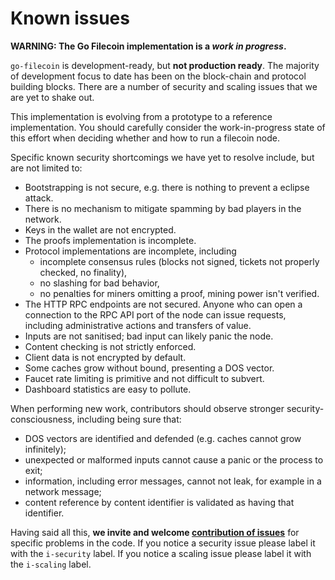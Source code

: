 # Known issues

**WARNING: The Go Filecoin implementation is a *work in progress*.**

`go-filecoin` is development-ready, but **not production ready**.
The majority of development focus to date has been on the block-chain and protocol building blocks. 
There are a number of security and scaling issues that we are yet to shake out.

This implementation is evolving from a prototype to a reference implementation. 
You should carefully consider the work-in-progress state of this effort when deciding whether and how to run a filecoin node.

Specific known security shortcomings we have yet to resolve include, but are not limited to:

- Bootstrapping is not secure, e.g. there is nothing to prevent a eclipse attack.
- There is no mechanism to mitigate spamming by bad players in the network.
- Keys in the wallet are not encrypted.
- The proofs implementation is incomplete.
- Protocol implementations are incomplete, including
    - incomplete consensus rules (blocks not signed, tickets not properly checked, no finality),
    - no slashing for bad behavior,
    - no penalties for miners omitting a proof, mining power isn't verified.
- The HTTP RPC endpoints are not secured. 
Anyone who can open a connection to the RPC API port of the node can issue requests, including administrative actions and transfers of value.
- Inputs are not sanitised; bad input can likely panic the node.
- Content checking is not strictly enforced.
- Client data is not encrypted by default.
- Some caches grow without bound, presenting a DOS vector.
- Faucet rate limiting is primitive and not difficult to subvert.
- Dashboard statistics are easy to pollute.

When performing new work, contributors should observe stronger security-consciousness, 
including being sure that:

- DOS vectors are identified and defended (e.g. caches cannot grow infinitely);
- unexpected or malformed inputs cannot cause a panic or the process to exit;
- information, including error messages, cannot not leak, for example in a network message;
- content reference by content identifier is validated as having that identifier.

Having said all this, **we invite and welcome [contribution of issues](https://github.com/sbwtw/go-filecoin/issues)** 
for specific problems in the code. 
If you notice a security issue please label it with the `i-security` label. 
If you notice a scaling issue please label it with the `i-scaling` label.